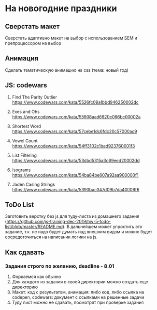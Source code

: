 # На новогодние праздники
## Сверстать макет
Сверстать адаптивно макет на выбор с использованием БЕМ и препроцессором на выбор
## Анимация
Сделать тематическую анимацию на css (тема: новый год)
## JS: codewars 
1. Find The Parity Outlier
https://www.codewars.com/kata/5526fc09a1bbd946250002dc

2. Exes and Ohs
https://www.codewars.com/kata/55908aad6620c066bc00002a

3. Shortest Word
https://www.codewars.com/kata/57cebe1dc6fdc20c57000ac9

4. Vowel Count
https://www.codewars.com/kata/54ff3102c1bad923760001f3

5. List Filtering
https://www.codewars.com/kata/53dbd5315a3c69eed20002dd

6. Isograms
https://www.codewars.com/kata/54ba84be607a92aa900000f1

7. Jaden Casing Strings
https://www.codewars.com/kata/5390bac347d09b7da40006f6


## ToDo List
Заготовить верстку без js для туду-листа из домашнего задания (https://github.com/js-training-dec-2019/hw-5-todo-list/blob/master/README.md). В дальнейшем может упростить это задание, т.к. не надо будет думать над внешним видом и можно будет сосредоточиться на написании логики на js.
## Как сдавать
### Задания строго по желанию, deadline - 8.01
1. Форкаемся как обычно
1. Для каждого из задания в своей директории можно создать еще директорию
1. Макет: код с результатом, анимация: либо код, либо ссылка на codepen, codewars: документ с ссылками на решенные задачи
1. Туду лист можно не сдавать, посмотрят при проверке задания
